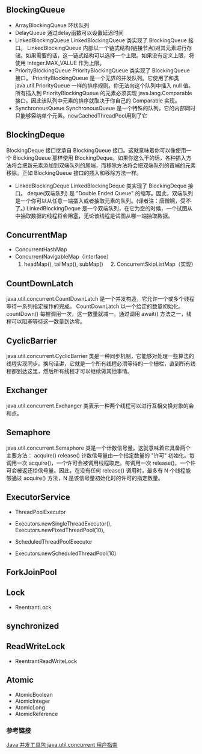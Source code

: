 ## BlockingQueue

 - ArrayBlockingQueue
 环状队列
 - DelayQueue
 通过delay函数可以设置延迟时间
 - LinkedBlockingQueue
 LinkedBlockingQueue 类实现了 BlockingQueue 接口。
 LinkedBlockingQueue 内部以一个链式结构(链接节点)对其元素进行存储。如果需要的话，这一链式结构可以选择一个上限。如果没有定义上限，将使用 Integer.MAX_VALUE 作为上限。
 - PriorityBlockingQueue
 PriorityBlockingQueue 类实现了 BlockingQueue 接口。
PriorityBlockingQueue 是一个无界的并发队列。它使用了和类 java.util.PriorityQueue 一样的排序规则。你无法向这个队列中插入 null 值。
所有插入到 PriorityBlockingQueue 的元素必须实现 java.lang.Comparable 接口。因此该队列中元素的排序就取决于你自己的 Comparable 实现。
 - SynchronousQueue
 SynchronousQueue 是一个特殊的队列，它的内部同时只能够容纳单个元素。newCachedThreadPool用到了它
 
## BlockingDeque

BlockingDeque 接口继承自 BlockingQueue 接口。这就意味着你可以像使用一个 BlockingQueue 那样使用 BlockingDeque。如果你这么干的话，各种插入方法将会把新元素添加到双端队列的尾端，而移除方法将会把双端队列的首端的元素移除。正如 BlockingQueue 接口的插入和移除方法一样。

 - LinkedBlockingDeque
 LinkedBlockingDeque 类实现了 BlockingDeque 接口。
deque(双端队列) 是 "Double Ended Queue" 的缩写。因此，双端队列是一个你可以从任意一端插入或者抽取元素的队列。(译者注：唐僧啊，受不了。)
LinkedBlockingDeque 是一个双端队列，在它为空的时候，一个试图从中抽取数据的线程将会阻塞，无论该线程是试图从哪一端抽取数据。
 
## ConcurrentMap

 - ConcurrentHashMap
 - ConcurrentNavigableMap（interface）
     1. headMap(), tailMap(), subMap()
     2. ConcurrentSkipListMap（实现）
 
## CountDownLatch

java.util.concurrent.CountDownLatch 是一个并发构造，它允许一个或多个线程等待一系列指定操作的完成。
CountDownLatch 以一个给定的数量初始化。countDown() 每被调用一次，这一数量就减一。通过调用 await() 方法之一，线程可以阻塞等待这一数量到达零。

## CyclicBarrier

java.util.concurrent.CyclicBarrier 类是一种同步机制，它能够对处理一些算法的线程实现同步。换句话讲，它就是一个所有线程必须等待的一个栅栏，直到所有线程都到达这里，然后所有线程才可以继续做其他事情。

## Exchanger

java.util.concurrent.Exchanger 类表示一种两个线程可以进行互相交换对象的会和点。


## Semaphore

java.util.concurrent.Semaphore 类是一个计数信号量。这就意味着它具备两个主要方法：
acquire()
release()
计数信号量由一个指定数量的 "许可" 初始化。每调用一次 acquire()，一个许可会被调用线程取走。每调用一次 release()，一个许可会被返还给信号量。因此，在没有任何 release() 调用时，最多有 N 个线程能够通过 acquire() 方法，N 是该信号量初始化时的许可的指定数量。

## ExecutorService

 - ThreadPoolExecutor
  - Executors.newSingleThreadExecutor(), Executors.newFixedThreadPool(10), 
  
 - ScheduledThreadPoolExecutor
  - Executors.newScheduledThreadPool(10)
  
 ## ForkJoinPool 
 
 ## Lock
 
  - ReentrantLock
  
 ## synchronized
 
 ## ReadWriteLock
 
  - ReentrantReadWriteLock
 
## Atomic

 - AtomicBoolean
 - AtomicInteger
 - AtomicLong
 - AtomicReference
 
 
### 参考链接

[Java 并发工具包 java.util.concurrent 用户指南](http://blog.csdn.net/defonds/article/details/44021605/)
